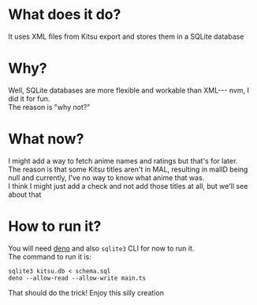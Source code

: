 # What does it do?

It uses XML files from Kitsu export and stores them in a SQLite database

# Why?

Well, SQLite databases are more flexible and workable than XML--- nvm, I did it for fun.  
The reason is "why not?"

# What now?

I might add a way to fetch anime names and ratings but that's for later.  
The reason is that some Kitsu titles aren't in MAL, resulting in malID being null and currently, I've no way to know what anime that was.  
I think I might just add a check and not add those titles at all, but we'll see about that

# How to run it?

You will need [deno](https://deno.land/) and also `sqlite3` CLI for now to run it.  
The command to run it is:  
```
sqlite3 kitsu.db < schema.sql
deno --allow-read --allow-write main.ts
```
That should do the trick! Enjoy this silly creation